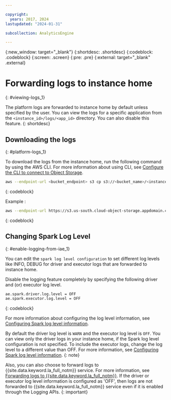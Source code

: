 ```yaml
---

copyright:
  years: 2017, 2024
lastupdated: "2024-01-31"

subcollection: AnalyticsEngine

---
```


<!-- Attribute definitions -->
{:new_window: target="_blank"}
{:shortdesc: .shortdesc}
{:codeblock: .codeblock}
{:screen: .screen}
{:pre: .pre}
{:external: target="_blank" .external}

# Forwarding logs to instance home
{: #viewing-logs_1}

The platform logs are forwarded to instance home by default unless specified by the user. You can view the logs for a specific application from the `<instance_id>/logs/<app_id>` directory. You can also disable this feature.
{: shortdesc}

## Downloading the logs
{: #platform-logs_1}

To download the logs from the instance home, run the following command by using the AWS CLI. For more information about using CLI, see [Configure the CLI to connect to Object Storage](https://cloud.ibm.com/docs/cloud-object-storage?topic=cloud-object-storage-aws-cli#aws-cli-config).

```sh
aws --endpoint-url <bucket_endpoint> s3 cp s3://<bucket_name>/<instance_id>/logs/<app_id>/ ./ --recursive
```
{: codeblock}

Example :

```sh
aws --endpoint-url https://s3.us-south.cloud-object-storage.appdomain.cloud/ s3 cp s3://do-not-delete-ae-bucket-a0048029-c78a-439a-a864-14fdd3b2d95b/a0048029-c78a-439a-a864-14fdd3b2d95b/logs/2cd9036a-9e4a-4b79-81ec-2d8ae96d674c/ ./ --recursive
```
{: codeblock}


## Changing Spark Log Level
{: #enable-logging-from-iae_1}

You can edit the `spark log level configuration` to set different log levels like INFO, DEBUG for driver and executor logs that are forwarded to instance home.

Disable the logging feature completely by specifying the following driver and (or) executor log level.

```sh
ae.spark.driver.log.level = OFF
ae.spark.executor.log.level = OFF

```
{: codeblock}

For more information about configuring the log level information, see [Configuring Spark log level information](https://cloud.ibm.com/docs/AnalyticsEngine?topic=AnalyticsEngine-config_log).



By default the driver log level is `WARN` and the executor log level is `OFF`. You can view only the driver logs in your instance home, if the Spark log level configuration is not specified. To include the executor logs, change the log level to a different value than OFF. For more information, see [Configuring Spark log level information](https://cloud.ibm.com/docs/AnalyticsEngine?topic=AnalyticsEngine-config_log).
{: note}



Also, you can also choose to forward logs to {{site.data.keyword.la_full_notm}} service. For more information, see [Forwarding logs to {{site.data.keyword.la_full_notm}}](/docs/AnalyticsEngine?topic=AnalyticsEngine-platform-logs). If the driver or executor log level information is configured as 'OFF', then logs are not forwarded to {{site.data.keyword.la_full_notm}} service even if it is enabled through the Logging APIs.
{: important}

